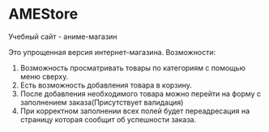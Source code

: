 # AMEStore
Учебный сайт - аниме-магазин

Это упрощенная версия интернет-магазина.
Возможности:
1) Возможность просматривать товары по категориям с помощью меню сверху.
2) Есть возможность добавления товара в корзину.
3) После добавления необходимого товара можно перейти на форму с заполнением заказа(Присутствует валидация)
4) При корректном заполнении всех полей будет переадресация на страницу которая сообщит об успешности заказа.


